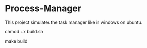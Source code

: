 # Process-Manager
This project simulates the task manager like in windows on ubuntu.


chmod +x build.sh

make build